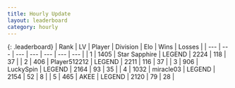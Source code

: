 ```yaml
---
title: Hourly Update
layout: leaderboard
category: hourly
---
```


{: .leaderboard}
| Rank | LV | Player | Division | Elo | Wins | Losses |
| --- | --- | --- | --- | --- | --- | --- |
| <span data-change="0">1</span> | 1405 | <span title="ID: 315148">Star Sapphire</span> | LEGEND | <span data-change="0">2224</span> | <span data-change="0">118</span> | <span data-change="0">37</span> |
| <span data-change="0">2</span> | 406 | <span title="ID: 512212">Player512212</span> | LEGEND | <span data-change="0">2211</span> | <span data-change="0">116</span> | <span data-change="0">37</span> |
| <span data-change="0">3</span> | 906 | <span title="ID: 498412">LuckySpin</span> | LEGEND | <span data-change="9">2164</span> | <span data-change="2">93</span> | <span data-change="0">35</span> |
| <span data-change="0">4</span> | 1032 | <span title="ID: 416373">miracle03</span> | LEGEND | <span data-change="0">2154</span> | <span data-change="0">52</span> | <span data-change="0">8</span> |
| <span data-change="0">5</span> | 465 | <span title="ID: 455100">AKEE</span> | LEGEND | <span data-change="0">2120</span> | <span data-change="0">79</span> | <span data-change="0">28</span> |